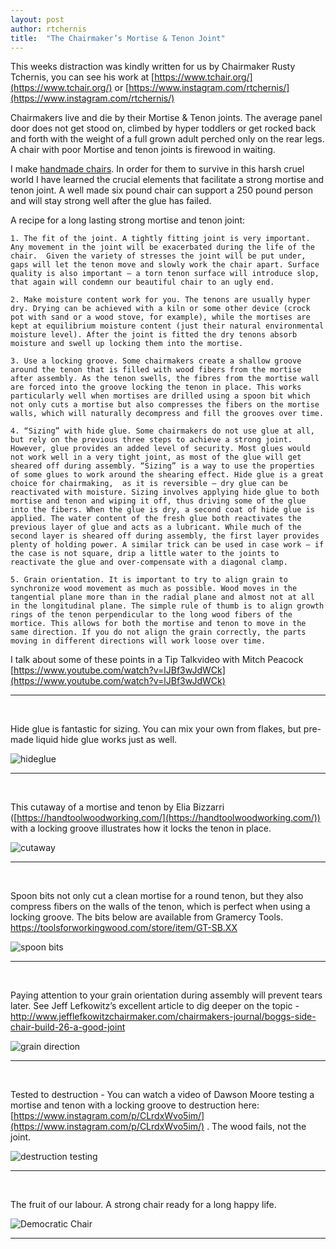```yaml
---
layout: post
author: rtchernis
title:  "The Chairmaker’s Mortise & Tenon Joint"
---
```



This weeks distraction was kindly written for us by Chairmaker Rusty Tchernis, you can see his work at [https://www.tchair.org/](https://www.tchair.org/)   or [https://www.instagram.com/rtchernis/](https://www.instagram.com/rtchernis/)


Chairmakers live and die by their Mortise & Tenon joints. The average panel door does not get stood on, climbed by hyper toddlers or get rocked back and forth with the weight of a full grown adult perched only on the rear legs. A chair with poor Mortise and tenon joints is firewood in waiting.

I make [handmade chairs](https://www.tchair.org). In order for them to survive in this harsh cruel world I have learned the crucial elements that facilitate a strong mortise and tenon joint. A well made six pound chair can support a 250 pound person and will stay strong well after the glue has failed. 

A recipe for a long lasting strong mortise and tenon joint:

    1. The fit of the joint. A tightly fitting joint is very important. Any movement in the joint will be exacerbated during the life of the chair.  Given the variety of stresses the joint will be put under, gaps will let the tenon move and slowly work the chair apart. Surface quality is also important – a torn tenon surface will introduce slop, that again will condemn our beautiful chair to an ugly end.

    2. Make moisture content work for you. The tenons are usually hyper dry. Drying can be achieved with a kiln or some other device (crock pot with sand or a wood stove, for example), while the mortises are kept at equilibrium moisture content (just their natural environmental moisture level). After the joint is fitted the dry tenons absorb moisture and swell up locking them into the mortise. 

    3. Use a locking groove. Some chairmakers create a shallow groove around the tenon that is filled with wood fibers from the mortise after assembly. As the tenon swells, the fibres from the mortise wall are forced into the groove locking the tenon in place. This works particularly well when mortises are drilled using a spoon bit which not only cuts a mortise but also compresses the fibers on the mortise walls, which will naturally decompress and fill the grooves over time.

    4. “Sizing” with hide glue. Some chairmakers do not use glue at all, but rely on the previous three steps to achieve a strong joint. However, glue provides an added level of security. Most glues would not work well in a very tight joint, as most of the glue will get sheared off during assembly. “Sizing” is a way to use the properties of some glues to work around the shearing effect. Hide glue is a great choice for chairmaking,  as it is reversible – dry glue can be reactivated with moisture. Sizing involves applying hide glue to both mortise and tenon and wiping it off, thus driving some of the glue into the fibers. When the glue is dry, a second coat of hide glue is applied. The water content of the fresh glue both reactivates the previous layer of glue and acts as a lubricant. While much of the second layer is sheared off during assembly, the first layer provides plenty of holding power. A similar trick can be used in case work – if the case is not square, drip a little water to the joints to reactivate the glue and over-compensate with a diagonal clamp. 

    5. Grain orientation. It is important to try to align grain to synchronize wood movement as much as possible. Wood moves in the tangential plane more than in the radial plane and almost not at all in the longitudinal plane. The simple rule of thumb is to align growth rings of the tenon perpendicular to the long wood fibers of the mortice. This allows for both the mortise and tenon to move in the same direction. If you do not align the grain correctly, the parts moving in different directions will work loose over time.
 
I talk about some of these points in a Tip Talkvideo  with Mitch Peacock [https://www.youtube.com/watch?v=lJBf3wJdWCk](https://www.youtube.com/watch?v=lJBf3wJdWCk)

***
<br>

Hide glue is fantastic for sizing. You can mix your own from flakes, but pre-made liquid hide glue works just as well.

![hideglue](/assets/images/mortise/hideglue.jpg)

***
<br>

This cutaway of a mortise and tenon by Elia Bizzarri ([https://handtoolwoodworking.com/](https://handtoolwoodworking.com/)) with a locking groove illustrates how it locks the tenon in place.

![cutaway](/assets/images/mortise/cutaway.png)

***
<br>

Spoon bits not only cut a clean mortise for a round tenon, but they also compress fibers on the walls of the tenon, which is perfect when using a locking groove. The bits below are available from Gramercy Tools. https://toolsforworkingwood.com/store/item/GT-SB.XX

![spoon bits](/assets/images/mortise/spoon.jpg)

***
<br>

Paying attention to your grain orientation during assembly will prevent tears later. See Jeff Lefkowitz’s excellent article to dig deeper on the topic - http://www.jefflefkowitzchairmaker.com/chairmakers-journal/boggs-side-chair-build-26-a-good-joint

![grain direction](/assets/images/mortise/graindirection.jpeg)

***
<br>

Tested to destruction - You can watch a video of  Dawson Moore testing a mortise and tenon with a locking groove to destruction here: [https://www.instagram.com/p/CLrdxWvo5im/](https://www.instagram.com/p/CLrdxWvo5im/)  . The wood fails, not the joint.

![destruction testing](/assets/images/mortise/destruction.jpg)

***
<br>

The fruit of our labour. A strong chair ready for a long happy life.

![Democratic Chair](/assets/images/mortise/democraticchair.jpg)

***
